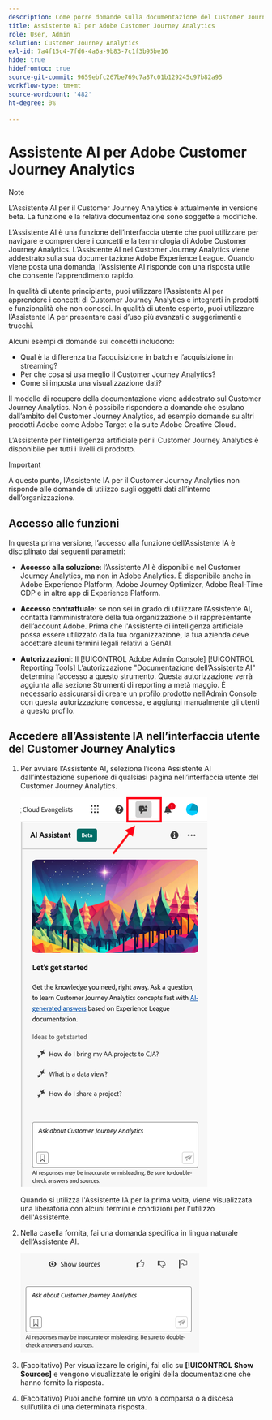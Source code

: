 ```yaml
---
description: Come porre domande sulla documentazione del Customer Journey Analytics
title: Assistente AI per Adobe Customer Journey Analytics
role: User, Admin
solution: Customer Journey Analytics
exl-id: 7a4f15c4-7fd6-4a6a-9b83-7c1f3b95be16
hide: true
hidefromtoc: true
source-git-commit: 9659ebfc267be769c7a87c01b129245c97b82a95
workflow-type: tm+mt
source-wordcount: '482'
ht-degree: 0%

---
```



# Assistente AI per Adobe Customer Journey Analytics

>[!NOTE]
>
>L’Assistente AI per il Customer Journey Analytics è attualmente in versione beta. La funzione e la relativa documentazione sono soggette a modifiche.

L’Assistente AI è una funzione dell’interfaccia utente che puoi utilizzare per navigare e comprendere i concetti e la terminologia di Adobe Customer Journey Analytics. L’Assistente AI nel Customer Journey Analytics viene addestrato sulla sua documentazione Adobe Experience League. Quando viene posta una domanda, l’Assistente AI risponde con una risposta utile che consente l’apprendimento rapido.

In qualità di utente principiante, puoi utilizzare l’Assistente AI per apprendere i concetti di Customer Journey Analytics e integrarti in prodotti e funzionalità che non conosci. In qualità di utente esperto, puoi utilizzare l’Assistente IA per presentare casi d’uso più avanzati o suggerimenti e trucchi.

Alcuni esempi di domande sui concetti includono:

* Qual è la differenza tra l’acquisizione in batch e l’acquisizione in streaming?
* Per che cosa si usa meglio il Customer Journey Analytics?
* Come si imposta una visualizzazione dati?

Il modello di recupero della documentazione viene addestrato sul Customer Journey Analytics. Non è possibile rispondere a domande che esulano dall’ambito del Customer Journey Analytics, ad esempio domande su altri prodotti Adobe come Adobe Target e la suite Adobe Creative Cloud.

L’Assistente per l’intelligenza artificiale per il Customer Journey Analytics è disponibile per tutti i livelli di prodotto.

>[!IMPORTANT]
>
>A questo punto, l’Assistente IA per il Customer Journey Analytics non risponde alle domande di utilizzo sugli oggetti dati all’interno dell’organizzazione.

## Accesso alle funzioni

In questa prima versione, l’accesso alla funzione dell’Assistente IA è disciplinato dai seguenti parametri:

* **Accesso alla soluzione**: l’Assistente AI è disponibile nel Customer Journey Analytics, ma non in Adobe Analytics. È disponibile anche in Adobe Experience Platform, Adobe Journey Optimizer, Adobe Real-Time CDP e in altre app di Experience Platform.

* **Accesso contrattuale**: se non sei in grado di utilizzare l’Assistente AI, contatta l’amministratore della tua organizzazione o il rappresentante dell’account Adobe. Prima che l&#39;Assistente di intelligenza artificiale possa essere utilizzato dalla tua organizzazione, la tua azienda deve accettare alcuni termini legali relativi a GenAI.

* **Autorizzazioni**: Il [!UICONTROL Adobe Admin Console] [!UICONTROL Reporting Tools] L’autorizzazione &quot;Documentazione dell’Assistente AI&quot; determina l’accesso a questo strumento. Questa autorizzazione verrà aggiunta alla sezione Strumenti di reporting a metà maggio. È necessario assicurarsi di creare un [profilo prodotto](https://helpx.adobe.com/it/enterprise/using/manage-product-profiles.html) nell’Admin Console con questa autorizzazione concessa, e aggiungi manualmente gli utenti a questo profilo.

## Accedere all’Assistente IA nell’interfaccia utente del Customer Journey Analytics

1. Per avviare l’Assistente AI, seleziona l’icona Assistente AI dall’intestazione superiore di qualsiasi pagina nell’interfaccia utente del Customer Journey Analytics.

   ![Icona Assistente AI](assets/ai-asst1.png)

   Quando si utilizza l&#39;Assistente IA per la prima volta, viene visualizzata una liberatoria con alcuni termini e condizioni per l&#39;utilizzo dell&#39;Assistente.

1. Nella casella fornita, fai una domanda specifica in lingua naturale dell’Assistente AI.

   ![Casella domanda](assets/ai-asst2.png)

1. (Facoltativo) Per visualizzare le origini, fai clic su **[!UICONTROL Show Sources]** e vengono visualizzate le origini della documentazione che hanno fornito la risposta.

1. (Facoltativo) Puoi anche fornire un voto a comparsa o a discesa sull’utilità di una determinata risposta.
